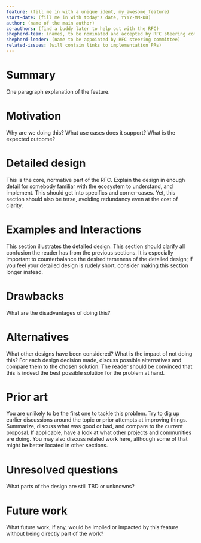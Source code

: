 ```yaml
---
feature: (fill me in with a unique ident, my_awesome_feature)
start-date: (fill me in with today's date, YYYY-MM-DD)
author: (name of the main author)
co-authors: (find a buddy later to help out with the RFC)
shepherd-team: (names, to be nominated and accepted by RFC steering committee)
shepherd-leader: (name to be appointed by RFC steering committee)
related-issues: (will contain links to implementation PRs)
---
```


# Summary

[summary]: #summary

One paragraph explanation of the feature.

# Motivation

[motivation]: #motivation

Why are we doing this? What use cases does it support? What is the expected
outcome?

# Detailed design

[design]: #detailed-design

This is the core, normative part of the RFC. Explain the design in enough detail
for somebody familiar with the ecosystem to understand, and implement. This
should get into specifics and corner-cases. Yet, this section should also be
terse, avoiding redundancy even at the cost of clarity.

# Examples and Interactions

[examples-and-interactions]: #examples-and-interactions

This section illustrates the detailed design. This section should clarify all
confusion the reader has from the previous sections. It is especially important
to counterbalance the desired terseness of the detailed design; if you feel your
detailed design is rudely short, consider making this section longer instead.

# Drawbacks

[drawbacks]: #drawbacks

What are the disadvantages of doing this?

# Alternatives

[alternatives]: #alternatives

What other designs have been considered? What is the impact of not doing this?
For each design decision made, discuss possible alternatives and compare them to
the chosen solution. The reader should be convinced that this is indeed the best
possible solution for the problem at hand.

# Prior art

[prior-art]: #prior-art

You are unlikely to be the first one to tackle this problem. Try to dig up
earlier discussions around the topic or prior attempts at improving things.
Summarize, discuss what was good or bad, and compare to the current proposal. If
applicable, have a look at what other projects and communities are doing. You
may also discuss related work here, although some of that might be better
located in other sections.

# Unresolved questions

[unresolved]: #unresolved-questions

What parts of the design are still TBD or unknowns?

# Future work

[future]: #future-work

What future work, if any, would be implied or impacted by this feature without
being directly part of the work?
